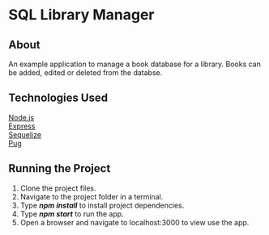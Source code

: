 
# SQL Library Manager

## About
An example application to manage a book database for a library. Books can be added, edited or deleted from the databse.

## Technologies Used
[Node.js](https://nodejs.org/en/docs/) <br>
[Express](https://expressjs.com/)<br>
[Sequelize](https://sequelize.readthedocs.io)<br>
[Pug](https://pugjs.org)

## Running the Project
1. Clone the project files.
2. Navigate to the project folder in a terminal.
3. Type *__npm install__* to install project dependencies.
4. Type *__npm start__* to run the app.
5. Open a browser and navigate to localhost:3000 to view use the app.
